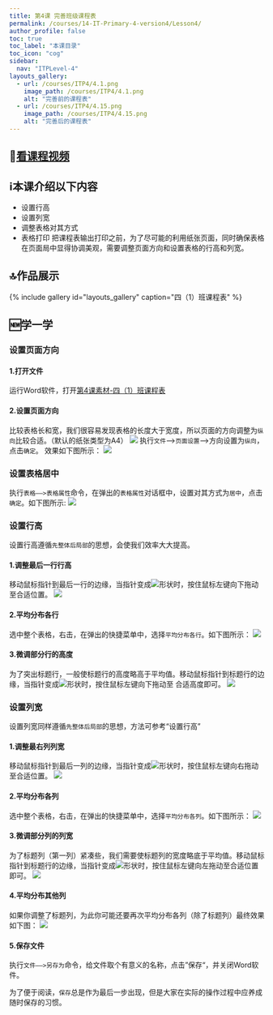 ```yaml
---
title: 第4课 完善班级课程表
permalink: /courses/14-IT-Primary-4-version4/Lesson4/
author_profile: false
toc: true
toc_label: "本课目录"
toc_icon: "cog"
sidebar:
  nav: "ITPLevel-4"
layouts_gallery:
  - url: /courses/ITP4/4.1.png
    image_path: /courses/ITP4/4.1.png
    alt: "完善前的课程表"
  - url: /courses/ITP4/4.15.png
    image_path: /courses/ITP4/4.15.png
    alt: "完善后的课程表"
---
```

## :cinema:[看课程视频](http://study.163.com)
## :information_source:本课介绍以下内容
- 设置行高
- 设置列宽
- 调整表格对其方式
- 表格打印
把课程表输出打印之前，为了尽可能的利用纸张页面，同时确保表格在页面局中显得协调美观，需要调整页面方向和设置表格的行高和列宽。
## :top:作品展示
{% include gallery id="layouts_gallery" caption="四（1）班课程表" %}
## :new:学一学
### 设置页面方向
#### 1.打开文件
运行Word软件，打开[第4课素材-四（1）班课程表](https://github.com/goshinh/goshinh.github.io/raw/master/courses/ITP4/%E7%AC%AC4%E8%AF%BE%E7%B4%A0%E6%9D%90-%E5%9B%9B%EF%BC%881%EF%BC%89%E7%8F%AD%E8%AF%BE%E7%A8%8B%E8%A1%A8.doc)
#### 2.设置页面方向
比较表格长和宽，我们很容易发现表格的长度大于宽度，所以页面的方向调整为`纵向`比较合适。（默认的纸张类型为A4）
![](/courses/ITP4/4.2.png)
执行`文件`——>`页面设置`——>方向设置为`纵向`，点击`确定`。
效果如下图所示：
![](/courses/ITP4/4.3.png)
### 设置表格居中
执行`表格——>表格属性`命令，在弹出的`表格属性`对话框中，设置对其方式为`居中`，点击`确定`。如下图所示:
![](/courses/ITP4/4.4.png)
### 设置行高
设置行高遵循`先整体后局部`的思想，会使我们效率大大提高。
#### 1.调整最后一行行高
移动鼠标指针到最后一行的边缘，当指针变成![](/courses/ITP4/4.6.png)形状时，按住鼠标左键向下拖动至合适位置。
![](/courses/ITP4/4.7.png)
#### 2.平均分布各行
选中整个表格，右击，在弹出的快捷菜单中，选择`平均分布各行`。如下图所示：
![](/courses/ITP4/4.8.png)
#### 3.微调部分行的高度
为了突出标题行，一般使标题行的高度略高于平均值。移动鼠标指针到标题行的边缘，当指针变成![](/courses/ITP4/4.6.png)形状时，按住鼠标左键向下拖动至
合适高度即可。
![](/courses/ITP4/4.10.png)
### 设置列宽
设置列宽同样遵循`先整体后局部`的思想，方法可参考“设置行高”
#### 1.调整最右列列宽
移动鼠标指针到最后一列的边缘，当指针变成![](/courses/ITP4/4.5.png)形状时，按住鼠标左键向右拖动至合适位置。
![](/courses/ITP4/4.11.png)
#### 2.平均分布各列
选中整个表格，右击，在弹出的快捷菜单中，选择`平均分布各列`。如下图所示：
![](/courses/ITP4/4.12.png)
#### 3.微调部分列的列宽
为了标题列（第一列）紧凑些，我们需要使标题列的宽度略底于平均值。移动鼠标指针到标题行的边缘，当指针变成![](/courses/ITP4/4.5.png)形状时，按住鼠标左键向左拖动至合适位置即可。
![](/courses/ITP4/4.13.png)
#### 4.平均分布其他列
如果你调整了标题列，为此你可能还要再次平均分布各列（除了标题列）最终效果如下图：
![](/courses/ITP4/4.14.png)
#### 5.保存文件

执行`文件——>另存为`命令，给文件取个有意义的名称，点击”保存“，并关闭Word软件。

为了便于阅读，`保存`总是作为最后一步出现，但是大家在实际的操作过程中应养成随时保存的习惯。
